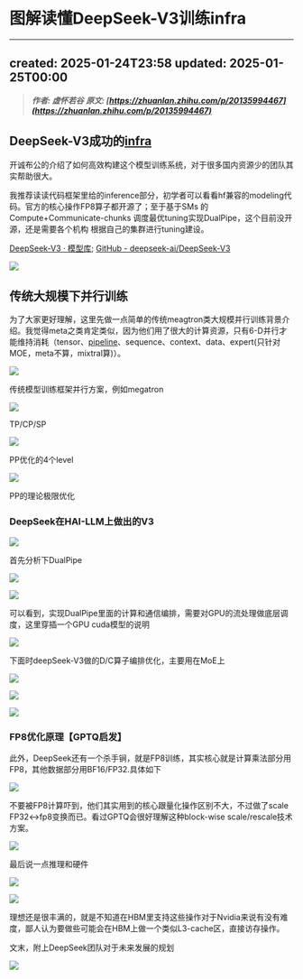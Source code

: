 # 图解读懂DeepSeek-V3训练infra
* * *

created: 2025-01-24T23:58 updated: 2025-01-25T00:00
---------------------------------------------------

> _**作者: 虚怀若谷​**_ _**原文: [https://zhuanlan.zhihu.com/p/20135994467](https://zhuanlan.zhihu.com/p/20135994467)**_

DeepSeek-V3成功的[infra](https://zhida.zhihu.com/search?content_id=253049485&content_type=Article&match_order=1&q=infra&zhida_source=entity)
-----------------------------------------------------------------------------------------------------------------------------------------

开诚布公的介绍了如何高效构建这个模型训练系统，对于很多国内资源少的团队其实帮助很大。

我推荐读读代码框架里给的inference部分，初学者可以看看hf兼容的modeling代码。官方的核心操作FP8算子都开源了；至于基于SMs 的Compute+Communicate-chunks 调度最优tuning实现DualPipe，这个目前没开源，还是需要各个机构 根据自己的集群进行tuning建设。

[DeepSeek-V3 · 模型库](https://link.zhihu.com/?target=https%3A//modelscope.cn/models/deepseek-ai/DeepSeek-V3/files); [GitHub - deepseek-ai/DeepSeek-V3](https://link.zhihu.com/?target=https%3A//github.com/deepseek-ai/DeepSeek-V3)

![](7_图解读懂DeepSeek-V3训练infra_image.j)

传统大规模下并行训练
----------

为了大家更好理解，这里先做一点简单的传统meagtron类大规模并行训练背景介绍。我觉得meta之类肯定类似，因为他们用了很大的计算资源，只有6-D并行才能维持消耗（tensor、[pipeline](https://zhida.zhihu.com/search?content_id=253049485&content_type=Article&match_order=1&q=pipeline&zhida_source=entity)、sequence、context、data、expert(只针对MOE，meta不算，mixtral算)）。

![](9_图解读懂DeepSeek-V3训练infra_image.j)

传统模型训练框架并行方案，例如megatron

![](5_图解读懂DeepSeek-V3训练infra_image.j)

TP/CP/SP

![](16_图解读懂DeepSeek-V3训练infra_image.j)

PP优化的4个level

![](图解读懂DeepSeek-V3训练infra_image.j)

PP的理论极限优化

### DeepSeek在HAI-LLM上做出的V3

![](8_图解读懂DeepSeek-V3训练infra_image.j)

首先分析下DualPipe

![](13_图解读懂DeepSeek-V3训练infra_image.j)

![](4_图解读懂DeepSeek-V3训练infra_image.j)

可以看到，实现DualPipe里面的计算和通信编排，需要对GPU的流处理做底层调度，这里穿插一个GPU cuda模型的说明

![](12_图解读懂DeepSeek-V3训练infra_image.j)

下面时deepSeek-V3做的D/C算子编排优化，主要用在MoE上

![](15_图解读懂DeepSeek-V3训练infra_image.j)

![](11_图解读懂DeepSeek-V3训练infra_image.j)

![](2_图解读懂DeepSeek-V3训练infra_image.j)

### FP8优化原理【GPTQ启发】

此外，DeepSeek还有一个杀手锏，就是FP8训练，其实核心就是计算乘法部分用FP8，其他数据部分用BF16/FP32.具体如下

![](1_图解读懂DeepSeek-V3训练infra_image.j)

不要被FP8计算吓到，他们其实用到的核心跟量化操作区别不大，不过做了scale FP32<->fp8变换而已。看过GPTQ会很好理解这种block-wise scale/rescale技术方案。

![](3_图解读懂DeepSeek-V3训练infra_image.j)

最后说一点推理和硬件

![](6_图解读懂DeepSeek-V3训练infra_image.j)

![](14_图解读懂DeepSeek-V3训练infra_image.j)

理想还是很丰满的，就是不知道在HBM里支持这些操作对于Nvidia来说有没有难度，鄙人认为要做些可能会在HBM上做一个类似L3-cache区，直接访存操作。

文末，附上DeepSeek团队对于未来发展的规划

![](10_图解读懂DeepSeek-V3训练infra_image.j)